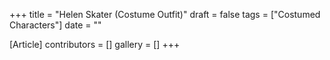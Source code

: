 +++
title = "Helen Skater (Costume Outfit)"
draft = false
tags = ["Costumed Characters"]
date = ""

[Article]
contributors = []
gallery = []
+++